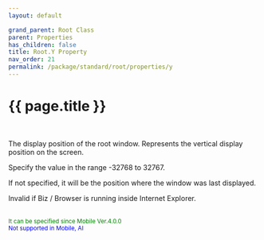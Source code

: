 ```yaml
---
layout: default

grand_parent: Root Class
parent: Properties
has_children: false
title: Root.Y Property
nav_order: 21
permalink: /package/standard/root/properties/y
---
```

# {{ page.title }}
<br>

The display position of the root window. Represents the vertical display position on the screen.

Specify the value in the range -32768 to 32767.

 

If not specified, it will be the position where the window was last displayed.

 

Invalid if Biz / Browser is running inside Internet Explorer.

<br><small><span style="color:green">It can be specified since Mobile Ver.4.0.0</span></small>
<br><small><span style="color:blue">Not supported in Mobile, AI</span></small>
